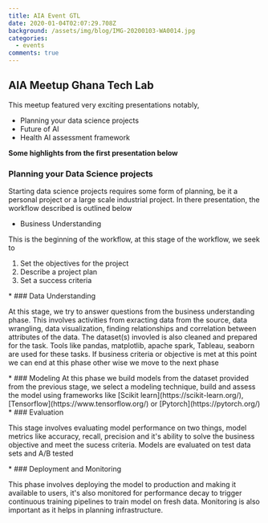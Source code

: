 ```yaml
---
title: AIA Event GTL
date: 2020-01-04T02:07:29.708Z
background: /assets/img/blog/IMG-20200103-WA0014.jpg
categories:
  - events
comments: true
---
```

## AIA Meetup Ghana Tech Lab

This meetup featured very exciting presentations notably,

* Planning your data science projects
* Future of AI
* Health AI assessment framework
<p><strong>Some highlights from the first presentation below</strong></p>

### Planning your Data Science projects

Starting data science projects requires some form of planning, be it a personal project or a large scale industrial project. In there presentation, the workflow described is outlined below

* Business Understanding
<p>This is the beginning of the workflow, at this stage of the workflow, we seek to 
<ol>
<li>Set the objectives for the project</li>
<li>Describe a project plan</li>
<li>Set a success criteria</li>
</ol></p>
*  ### Data Understanding
<p>At this stage, we try to answer questions from the business understanding phase. This involves activities from exracting data from the source, data wrangling, data visualization, finding relationships and correlation between attributes of the data. The dataset(s) invovled is also cleaned and prepared for the task. Tools like pandas, matplotlib, apache spark, Tableau, seaborn are used for these tasks. If business criteria or objective is met at this point we can end at this phase other wise we move to the next phase</p>
* ### Modeling
At this phase we build models from the dataset provided from the previous stage, we select a modeling technique, build and assess the model using frameworks like [Scikit learn](https://scikit-learn.org/), [Tensorflow](https://www.tensorflow.org/) or [Pytorch](https://pytorch.org/) 
* ### Evaluation
<p>This stage involves evaluating model performance on two things, model metrics like accuracy, recall, precision and it's ability to solve the business objective and meet the sucess criteria. Models are evaluated on test data sets and A/B tested</p>
* ### Deployment and Monitoring
<p> This phase involves deploying the model to production and making it available to users, it's also monitored for performance decay to trigger continuous training pipelines to train model on fresh data. Monitoring is also important as it helps in planning infrastructure.</p>

